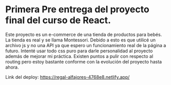 # Primera Pre entrega del proyecto final del curso de React.

Este proyecto es un e-commerce de una tienda de productos para bebés. La tienda es real y se llama Montessori. Debido a esto es que utilicé un archivo js y no una API ya que espero un funcionamiento real de la página a futuro. 
Intenté usar todo css puro para darle personalidad al proyecto además de mejorar mi práctica. 
Existen puntos a pulir con respecto al routing pero estoy bastante conforme con la evolución del proyecto hasta ahora.


Link del deploy:
https://regal-alfajores-4768e8.netlify.app/